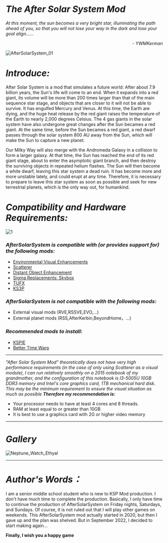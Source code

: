 # _****The After Solar System Mod****_

_At this moment, the sun becomes a very bright star, illuminating the path ahead of you, so that you will not lose your way in the dark and lose your goal align......_
                      
_<p align="right">- YWMKerman</p>_

![AfterSolarSystem_01](https://user-images.githubusercontent.com/78585019/201314116-b0e765b8-4e66-4781-b82c-d6de8cae90d5.png)
# _****Introduce:****_
After Solar System is a mod that simulates a future world: After about 7.9 billion years, the Sun's life will come to an end. When it expands into a red giant, its volume will be more than 200 times larger than that of the main sequence star stage, and objects that are closer to it will not be able to survive. It has engulfed Mercury and Venus. At this time, the Earth are dying, and the huge heat release by the red giant raises the temperature of the Earth to nearly 2,000 degrees Celsius. The 4 gas giants in the solar system have also undergone great changes after the Sun becames a red giant. At the same time, before the Sun becames a red giant, a red dwarf passes through the solar system 800 AU away from the Sun, which will make the Sun to capture a new planet.

Our Milky Way will also merge with the Andromeda Galaxy in a collision to form a larger galaxy. At that time, the Sun has reached the end of its red giant stage, about to enter the asymptotic giant branch, and then destroy the surviving objects in repeated helium flashes. The Sun will then become a white dwarf, leaving this star system a dead ruin. It has become more and more unstable lately, and could erupt at any time. Therefore, it is necessary to prepare to leave this star system as soon as possible and seek for new terrestrial planets, which is the only way out, for humankind.

# _****Compatibility and Hardware Requirements:****_
![1](https://user-images.githubusercontent.com/78585019/206646561-415598c7-c52e-4203-952d-4f40209d96a0.png)

### _***AfterSolarSystem is compatible with (or provides support for) the following mods:***_
- [Environmental Visual Enhancements](https://github.com/LGhassen/EnvironmentalVisualEnhancements/releases)
- [Scatterer](https://spacedock.info/mod/141/Scatterer)
- [Distant Object Enhancement](https://spacedock.info/mod/2274/Distant%20Object%20Enhancement%20Continued)
- [Sigma Replacements: Skybox](https://github.com/Sigma88/Sigma-Replacements/releases)
- [TUFX](https://github.com/shadowmage45/TUFX/releases)
- [KS3P](https://github.com/c1usta/KS3P/releases)
### _***AfterSolarSystem is not compatible with the following mods:***_
- External visual mods (RVE,RSSVE,EVO,...)
- External planet mods (RSS,AfterKerbin,BeyondHome，...)

### _***Recommended mods to install:***_
- [KSPIE](https://spacedock.info/mod/172/KSP%20Interstellar%20Extended)
- [Better Time Warp](https://spacedock.info/mod/1162/BetterTimeWarpContinued)
*** 
_"After Solar System Mod" theoretically does not have very high performance requirements (in the case of only using Scatterer as a visual module), I can run relatively smoothly on a 2015 notebook of my grandmother, and the configuration of this notebook is I3-5005U 10GB DDR3 memory and Intel's core graphics card, 1TB mechanical hard disk. This may be the minimum requirement to ensure the visual situation as much as possible_
***Therefore my recommendation is:***
- Your processor needs to have at least 4 cores and 8 threads.
- RAM at least equal to or greater than 10GB
- It is best to use a graphics card with 2G or higher video memory

***
# ***Gallery***
![Neptune_Watch_Ethyal](https://user-images.githubusercontent.com/78585019/209554573-8f649aee-e672-41d6-8939-f09c81649e68.png)







***
# ***Author's Words：***
I am a senior middle school student who is new to KSP Mod production. I don't have much time to complete the production. Basically, I only have time to continue the production of AfterSolarSystem on Friday nights, Saturdays, and Sundays. Of course, it is not ruled out that I will play other games on weekends. This AfterSolarSystem mod actually started in 2020, but then I gave up and the plan was shelved. But in September 2022, I decided to start making again... 

**Finally, I wish you a happy game**












